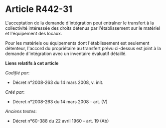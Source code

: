 # Article R442-31

L'acceptation de la demande d'intégration peut entraîner le transfert à la collectivité intéressée des droits détenus par
l'établissement sur le matériel et l'équipement des locaux.

Pour les matériels ou équipements dont l'établissement est seulement détenteur, l'accord du propriétaire au transfert prévu
ci-dessus est joint à la demande d'intégration avec un inventaire évaluatif détaillé.

**Liens relatifs à cet article**

_Codifié par_:

  - Décret n°2008-263 du 14 mars 2008, v. init.

_Créé par_:

  - Décret n°2008-263 du 14 mars 2008 - art. (V)

_Anciens textes_:

  - Décret n°60-388 du 22 avril 1960 - art. 19 (Ab)
